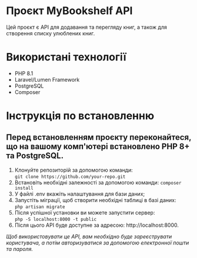 # Проєкт MyBookshelf API

 Цей проєкт є API для додавання та перегляду книг, а також для створення списку улюблених книг.

# Використані технології

- PHP 8.1
- Laravel/Lumen Framework
- PostgreSQL
- Composer

# Інструкція по встановленню
Перед встановленням проєкту переконайтеся, що на вашому комп'ютері встановлено PHP 8+ та PostgreSQL.
---

1. Клонуйте репозиторій за допомогою команди: 
    <br> ``` git clone https://github.com/your-repo.git  ``` 
2. Встановіть необхідні залежності за допомогою команди: ``` composer install ``` 
3. У файлі .env вкажіть налаштування для бази даних;
4. Запустіть міграції, щоб створити необхідні таблиці в базі даних:
    <br> ```php artisan migrate```
5. Після успішної установки ви можете запустити сервер:
    <br> ``` php -S localhost:8000 -t public ``` 
6. Після цього API буде доступне за адресою: http://localhost:8000.

*Щоб використовувати це API, вам необхідно буде зареєструвати користувача, а потім авторизуватися за допомогою електронної пошти та пароля.*
